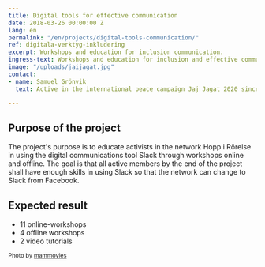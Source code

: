 ```yaml
---
title: Digital tools for effective communication
date: 2018-03-26 00:00:00 Z
lang: en
permalink: "/en/projects/digital-tools-communication/"
ref: digitala-verktyg-inkludering
excerpt: Workshops and education for inclusion communication.
ingress-text: Workshops and education for inclusion and effective communication.
image: "/uploads/jaijagat.jpg"
contact:
- name: Samuel Grönvik
  text: Active in the international peace campaign Jaj Jagat 2020 since two years back.

---
```


## Purpose of the project
The project's purpose is to educate activists in the network Hopp i Rörelse in using the digital communications tool Slack through workshops online and offline. The goal is that all active members by the end of the project shall have enough skills in using Slack so that the network can change to Slack from Facebook.

## Expected result
* 11 online-workshops
* 4 offline workshops
* 2 video tutorials

<small>Photo by [mammovies](https://www.flickr.com/photos/mammovies/40684118621/in/photolist-GRkqgb-22e8ccW-22e8hGU-GRkB67-24Z7K44-U1WGfu-7oUZvs-7oUYYw)</small>
